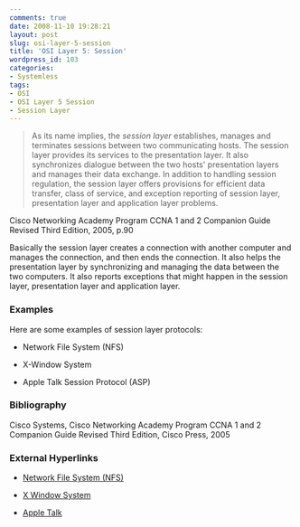 ```yaml
---
comments: true
date: 2008-11-10 19:28:21
layout: post
slug: osi-layer-5-session
title: 'OSI Layer 5: Session'
wordpress_id: 103
categories:
- Systemless
tags:
- OSI
- OSI Layer 5 Session
- Session Layer
---
```






> As its name implies, the _session layer_ establishes, manages and terminates sessions between two communicating hosts.  The session layer provides its services to the presentation layer.  It also synchronizes dialogue between the two hosts' presentation layers and manages their data exchange.  In addition to handling session regulation, the session layer offers provisions for efficient data transfer, class of service, and exception reporting of session layer, presentation layer and application layer problems.


Cisco Networking Academy Program CCNA 1 and 2 Companion Guide Revised Third Edition, 2005, p.90


Basically the session layer creates a connection with another computer and manages the connection, and then ends the connection.  It also helps the presentation layer by synchronizing and managing the data between the two computers.  It also reports exceptions that might happen in the session layer, presentation layer and application layer.





### Examples




Here are some examples of session layer protocols:







- Network File System (NFS)


- X-Window System


- Apple Talk Session Protocol (ASP)




### Bibliography




Cisco Systems, Cisco Networking Academy Program CCNA 1 and 2 Companion Guide Revised Third Edition, Cisco Press, 2005





### External Hyperlinks






- [Network File System (NFS)](http://en.wikipedia.org/wiki/Network_File_System)


- [X Window System](http://en.wikipedia.org/wiki/X_Window_System)


- [Apple Talk](http://en.wikipedia.org/wiki/AppleTalk)



